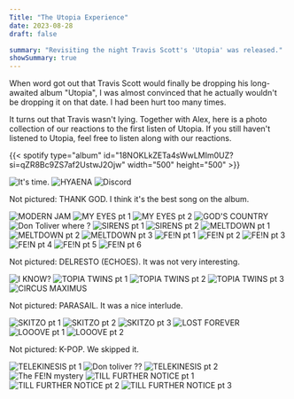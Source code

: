 ```yaml
---
Title: "The Utopia Experience"
date: 2023-08-28
draft: false

summary: "Revisiting the night Travis Scott's 'Utopia' was released."
showSummary: true
---
```


When word got out that Travis Scott would finally be dropping his long-awaited album "Utopia", I was almost convinced that he actually wouldn't be dropping it on that date. I had been hurt too many times.

It turns out that Travis wasn't lying. Together with Alex, here is a photo collection of our reactions to the first listen of Utopia. If you still haven't listened to Utopia, feel free to listen along with our reactions.

<!-- utopia-->{{< spotify type="album" id="18NOKLkZETa4sWwLMIm0UZ?si=qZR8Bc9ZS7af2UstwJ2Ojw" width="500" height="500" >}}

![It's time.](1.png "We are ready for battle.")
![HYAENA](2.png "HYAENA showed early promise for the album.")
![Discord](3.png "We weren't the only ones ready for Utopia.")

Not pictured: THANK GOD. I think it's the best song on the album.

![MODERN JAM](4.png "We couldn't figure out who was the guest feature on MODERN JAM. It was Teezo Touchdown.")
![MY EYES pt 1](5real.png "MY EYES had us fooled in the first half, not gonna lie.")
![MY EYES pt 2](5.png "Then Sampha hops on the track before Travis goes all in with his verse. ")
![GOD'S COUNTRY](6.png "GOD'S COUNTRY is a little silly.")
![Don Toliver where ?](7.png "The first of many 'where is Don Toliver ?' from Alex.")
![SIRENS pt 1](8.png "SIRENS is a little silly.")
![SIRENS pt 2](9.png "SIRENS is very silly.")
![MELTDOWN pt 1](10.png "Drake.")
![MELTDOWN pt 2](11.png "BNYX did an incredible job with the second beat. The tie fighter sample is hard.")
![MELTDOWN pt 3](12.png "3 beats, just like SICKO MODE.")
![FE!N pt 1](13.png "I did not believe it was Carti at the beginning of FE!N. It actually was not Carti.")
![FE!N pt 2](14.png "Mike Dean did not produce this beat.")
![FE!N pt 3](15.png "POV: you just walked into the Dracula final boss fight in Castlevania and FE!N starts playing.")
![FE!N pt 4](16.png "Like everyone else, we could not figure out who was on the second half of the song.")
![FE!N pt 5](17.png "We still couldn't figure it out.")
![FE!N pt 6](18.png "Genius was wrong.")

Not pictured: DELRESTO (ECHOES). It was not very interesting.

![I KNOW?](19.png "The cleanest production on the album goes to I KNOW?.")
![TOPIA TWINS pt 1](20.png "The relaxed, calm vibe of I KNOW? is suddenly cut by the brazen TOPIA TWINS.")
![TOPIA TWINS pt 2](21.png "21 Savage.")
![TOPIA TWINS pt 3](22.png "TOPIA TWINS is suddenly cut off by Swae Lee.")
![CIRCUS MAXIMUS](23.png "Me personally, I have never had my airpods go out of sync.")

Not pictured: PARASAIL. It was a nice interlude.

![SKITZO pt 1](24.png "We place our bets on how many beat switches SKITZO will have.")
![SKITZO pt 2](25.png "The first beat switch.")
![SKITZO pt 3](26.png "I won the beat switch bet, with 3.")
![LOST FOREVER](27.png "Westside Gunn makes his appearance on the album, along with his classic adlibs.")
![LOOOVE pt 1](28.png "I don't know why Alex typed LOONA. Made me think LOONA was on the track or something.")
![LOOOVE pt 2](29.png "The weird sounds of LOOOVE are ended with a solid Kid Cudi verse.")

Not pictured: K-POP. We skipped it.

![TELEKINESIS pt 1](30.png "TELEKINESIS sounds like a radar pinging the location of an object.")
![Don toliver ??](31.png "Alex is still hoping for a Don Toliver feature. And we can't forget about NAV.")
![TELEKINESIS pt 2](32.png "SZA finishes TELEKINESIS with a beautiful verse.")
![The FE!N mystery](33.png "Genius was very confused.")
![TILL FURTHER NOTICE pt 1](34.png "Metro Boomin delivers with a classic Metro beat.")
![TILL FURTHER NOTICE pt 2](35.png "21 Savage is back.")
![TILL FURTHER NOTICE pt 3](36.png "Don Toliver was in fact, not on Utopia.")
